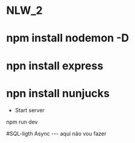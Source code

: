 # NLW_2


#  npm install nodemon -D
#  npn install express
#  npn install nunjucks


- Start server 

npm run dev


#SQL-ligth Async --- aqui não vou fazer 